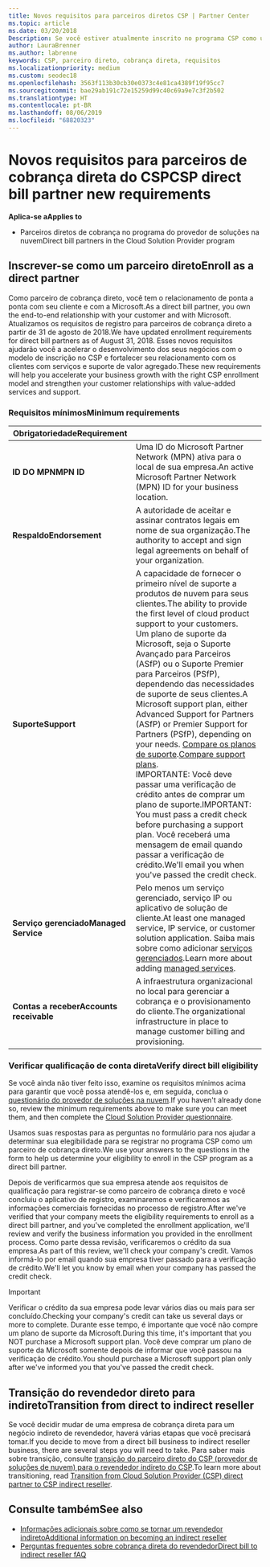 ```yaml
---
title: Novos requisitos para parceiros diretos CSP | Partner Center
ms.topic: article
ms.date: 03/20/2018
Description: Se você estiver atualmente inscrito no programa CSP como um parceiro direto, você deve se preparar para atender a esses requisitos de suporte e serviços atualizados.
author: LauraBrenner
ms.author: labrenne
keywords: CSP, parceiro direto, cobrança direta, requisitos
ms.localizationpriority: medium
ms.custom: seodec18
ms.openlocfilehash: 3563f113b30cb30e0373c4e81ca4389f19f95cc7
ms.sourcegitcommit: bae29ab191c72e15259d99c40c69a9e7c3f2b502
ms.translationtype: HT
ms.contentlocale: pt-BR
ms.lasthandoff: 08/06/2019
ms.locfileid: "68820323"
---
```

# <a name="csp-direct-bill-partner-new-requirements"></a><span data-ttu-id="79b08-104">Novos requisitos para parceiros de cobrança direta do CSP</span><span class="sxs-lookup"><span data-stu-id="79b08-104">CSP direct bill partner new requirements</span></span>

<span data-ttu-id="79b08-105">**Aplica-se a**</span><span class="sxs-lookup"><span data-stu-id="79b08-105">**Applies to**</span></span>

- <span data-ttu-id="79b08-106">Parceiros diretos de cobrança no programa do provedor de soluções na nuvem</span><span class="sxs-lookup"><span data-stu-id="79b08-106">Direct bill partners in the Cloud Solution Provider program</span></span>

## <a name="enroll-as-a-direct-partner"></a><span data-ttu-id="79b08-107">Inscrever-se como um parceiro direto</span><span class="sxs-lookup"><span data-stu-id="79b08-107">Enroll as a direct partner</span></span>

<span data-ttu-id="79b08-108">Como parceiro de cobrança direto, você tem o relacionamento de ponta a ponta com seu cliente e com a Microsoft.</span><span class="sxs-lookup"><span data-stu-id="79b08-108">As a direct bill partner, you own the end-to-end relationship with your customer and with Microsoft.</span></span> <span data-ttu-id="79b08-109">Atualizamos os requisitos de registro para parceiros de cobrança direto a partir de 31 de agosto de 2018.</span><span class="sxs-lookup"><span data-stu-id="79b08-109">We have updated enrollment requirements for direct bill partners as of August 31, 2018.</span></span> <span data-ttu-id="79b08-110">Esses novos requisitos ajudarão você a acelerar o desenvolvimento dos seus negócios com o modelo de inscrição no CSP e fortalecer seu relacionamento com os clientes com serviços e suporte de valor agregado.</span><span class="sxs-lookup"><span data-stu-id="79b08-110">These new requirements will help you accelerate your business growth with the right CSP enrollment model and strengthen your customer relationships with value-added services and support.</span></span>

### <a name="minimum-requirements"></a><span data-ttu-id="79b08-111">Requisitos mínimos</span><span class="sxs-lookup"><span data-stu-id="79b08-111">Minimum requirements</span></span>

|<span data-ttu-id="79b08-112">**Obrigatoriedade**</span><span class="sxs-lookup"><span data-stu-id="79b08-112">**Requirement**</span></span>|                             |
|--------------------------------|--------------------------------------------------------------|
|<span data-ttu-id="79b08-113">**ID DO MPN**</span><span class="sxs-lookup"><span data-stu-id="79b08-113">**MPN ID**</span></span>   |<span data-ttu-id="79b08-114">Uma ID do Microsoft Partner Network (MPN) ativa para o local de sua empresa.</span><span class="sxs-lookup"><span data-stu-id="79b08-114">An active Microsoft Partner Network (MPN) ID for your business location.</span></span>    |
|<span data-ttu-id="79b08-115">**Respaldo**</span><span class="sxs-lookup"><span data-stu-id="79b08-115">**Endorsement**</span></span>   |<span data-ttu-id="79b08-116">A autoridade de aceitar e assinar contratos legais em nome de sua organização.</span><span class="sxs-lookup"><span data-stu-id="79b08-116">The authority to accept and sign legal agreements on behalf of your organization.</span></span>|
|<span data-ttu-id="79b08-117">**Suporte**</span><span class="sxs-lookup"><span data-stu-id="79b08-117">**Support**</span></span>   |<span data-ttu-id="79b08-118">A capacidade de fornecer o primeiro nível de suporte a produtos de nuvem para seus clientes.</span><span class="sxs-lookup"><span data-stu-id="79b08-118">The ability to provide the first level of cloud product support to your customers.</span></span> <br><span data-ttu-id="79b08-119">Um plano de suporte da Microsoft, seja o Suporte Avançado para Parceiros (ASfP) ou o Suporte Premier para Parceiros (PSfP), dependendo das necessidades de suporte de seus clientes.</span><span class="sxs-lookup"><span data-stu-id="79b08-119">A Microsoft support plan, either Advanced Support for Partners (ASfP) or Premier Support for Partners (PSfP), depending on your needs.</span></span> <span data-ttu-id="79b08-120">[Compare os planos de suporte](https://partner.microsoft.com/support/partnersupport).</span><span class="sxs-lookup"><span data-stu-id="79b08-120">[Compare support plans](https://partner.microsoft.com/support/partnersupport).</span></span><br> <span data-ttu-id="79b08-121">IMPORTANTE: Você deve passar uma verificação de crédito antes de comprar um plano de suporte.</span><span class="sxs-lookup"><span data-stu-id="79b08-121">IMPORTANT: You must pass a credit check before purchasing a support plan.</span></span> <span data-ttu-id="79b08-122">Você receberá uma mensagem de email quando passar a verificação de crédito.</span><span class="sxs-lookup"><span data-stu-id="79b08-122">We'll email you when you've passed the credit check.</span></span> |
|<span data-ttu-id="79b08-123">**Serviço gerenciado**</span><span class="sxs-lookup"><span data-stu-id="79b08-123">**Managed Service**</span></span>   |<span data-ttu-id="79b08-124">Pelo menos um serviço gerenciado, serviço IP ou aplicativo de solução de cliente.</span><span class="sxs-lookup"><span data-stu-id="79b08-124">At least one managed service, IP service, or customer solution application.</span></span> <span data-ttu-id="79b08-125">Saiba mais sobre como adicionar [serviços gerenciados](https://partner.microsoft.com/business-opportunities/managed-services-provider).</span><span class="sxs-lookup"><span data-stu-id="79b08-125">Learn more about adding [managed services](https://partner.microsoft.com/business-opportunities/managed-services-provider).</span></span>|
|<span data-ttu-id="79b08-126">**Contas a receber**</span><span class="sxs-lookup"><span data-stu-id="79b08-126">**Accounts receivable**</span></span> |<span data-ttu-id="79b08-127">A infraestrutura organizacional no local para gerenciar a cobrança e o provisionamento do cliente.</span><span class="sxs-lookup"><span data-stu-id="79b08-127">The organizational infrastructure in place to manage customer billing and provisioning.</span></span>

### <a name="verify-direct-bill-eligibility"></a><span data-ttu-id="79b08-128">Verificar qualificação de conta direta</span><span class="sxs-lookup"><span data-stu-id="79b08-128">Verify direct bill eligibility</span></span>

<span data-ttu-id="79b08-129">Se você ainda não tiver feito isso, examine os requisitos mínimos acima para garantir que você possa atendê-los e, em seguida, conclua o [questionário do provedor de soluções na nuvem](https://partner.microsoft.com/cloud-solution-provider/assessment).</span><span class="sxs-lookup"><span data-stu-id="79b08-129">If you haven't already done so, review the minimum requirements above to make sure you can meet them, and then complete the [Cloud Solution Provider questionnaire](https://partner.microsoft.com/cloud-solution-provider/assessment).</span></span>

<span data-ttu-id="79b08-130">Usamos suas respostas para as perguntas no formulário para nos ajudar a determinar sua elegibilidade para se registrar no programa CSP como um parceiro de cobrança direto.</span><span class="sxs-lookup"><span data-stu-id="79b08-130">We use your answers to the questions in the form to help us determine your eligibility to enroll in the CSP program as a direct bill partner.</span></span>

<span data-ttu-id="79b08-131">Depois de verificarmos que sua empresa atende aos requisitos de qualificação para registrar-se como parceiro de cobrança direto e você concluiu o aplicativo de registro, examinaremos e verificaremos as informações comerciais fornecidas no processo de registro.</span><span class="sxs-lookup"><span data-stu-id="79b08-131">After we've verified that your company meets the eligibility requirements to enroll as a direct bill partner, and you've completed the enrollment application, we'll review and verify the business information you provided in the enrollment process.</span></span> <span data-ttu-id="79b08-132">Como parte dessa revisão, verificaremos o crédito da sua empresa.</span><span class="sxs-lookup"><span data-stu-id="79b08-132">As part of this review, we'll check your company's credit.</span></span> <span data-ttu-id="79b08-133">Vamos informá-lo por email quando sua empresa tiver passado para a verificação de crédito.</span><span class="sxs-lookup"><span data-stu-id="79b08-133">We'll let you know by email when your company has passed the credit check.</span></span>

>[!IMPORTANT]
><span data-ttu-id="79b08-134">Verificar o crédito da sua empresa pode levar vários dias ou mais para ser concluído.</span><span class="sxs-lookup"><span data-stu-id="79b08-134">Checking your company's credit can take us several days or more to complete.</span></span> <span data-ttu-id="79b08-135">Durante esse tempo, é importante que você não compre um plano de suporte da Microsoft.</span><span class="sxs-lookup"><span data-stu-id="79b08-135">During this time, it's important that you NOT purchase a Microsoft support plan.</span></span> <span data-ttu-id="79b08-136">Você deve comprar um plano de suporte da Microsoft somente depois de informar que você passou na verificação de crédito.</span><span class="sxs-lookup"><span data-stu-id="79b08-136">You should purchase a Microsoft support plan only after we've informed you that you've passed the credit check.</span></span>

## <a name="transition-from-direct-to-indirect-reseller"></a><span data-ttu-id="79b08-137">Transição do revendedor direto para indireto</span><span class="sxs-lookup"><span data-stu-id="79b08-137">Transition from direct to indirect reseller</span></span>

<span data-ttu-id="79b08-138">Se você decidir mudar de uma empresa de cobrança direta para um negócio indireto de revendedor, haverá várias etapas que você precisará tomar.</span><span class="sxs-lookup"><span data-stu-id="79b08-138">If you decide to move from a direct bill business to indirect reseller business, there are several steps you will need to take.</span></span> <span data-ttu-id="79b08-139">Para saber mais sobre transição, consulte [transição do parceiro direto do CSP (provedor de soluções de nuvem) para o revendedor indireto do CSP](transition-direct-to-indirect.md).</span><span class="sxs-lookup"><span data-stu-id="79b08-139">To learn more about transitioning, read [Transition from Cloud Solution Provider (CSP) direct partner to CSP indirect reseller](transition-direct-to-indirect.md).</span></span> 

## <a name="see-also"></a><span data-ttu-id="79b08-140">Consulte também</span><span class="sxs-lookup"><span data-stu-id="79b08-140">See also</span></span>

- [<span data-ttu-id="79b08-141">Informações adicionais sobre como se tornar um revendedor indireto</span><span class="sxs-lookup"><span data-stu-id="79b08-141">Additional information on becoming an indirect reseller</span></span>](https://assetsprod.microsoft.com/csp-directbill-to-indirect-transition.pdf)
- [<span data-ttu-id="79b08-142">Perguntas frequentes sobre cobrança direta do revendedor</span><span class="sxs-lookup"><span data-stu-id="79b08-142">Direct bill to indirect reseller fAQ</span></span>](https://assetsprod.microsoft.com/mpn/direct-bill-partner-faq.pdf)
